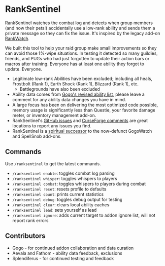 # RankSentinel

RankSentinel watches the combat log and detects when group members (and now their pets!) accidentally use a low-rank ability and sends them a private message so they can fix the issue. It's inspired by the legacy add-on [RankWatch](https://www.curseforge.com/wow/addons/rankwatch).

We built this tool to help your raid group make small improvements so they can avoid those 1%-wipe situations. In testing it detected so many guildies, friends, and PUGs who had just forgotten to update their action bars or macros after training. Everyone has at least one ability they forgot to update. Everyone.

- Legitimate low-rank Abilities have been excluded; including all heals, Frostbolt (Rank 1), Earth Shock (Rank 1), Blizzard (Rank 1), etc.
  - Battlegrounds have also been excluded
- Ability data comes from [Gogo's revised ability list](https://docs.google.com/spreadsheets/d/1jtx1WyfChzACzh0WBWANtrqkRtS3D-zPWqs3eOnyVvY/edit?usp=sharing), please leave a comment for any ability data changes you have in mind.
- A large focus has been on delivering the most optimized code possible, memory usage is significantly less than Questie, your favorite damage meter, or inventory management add-on.
- RankSentinel's [GitHub issues](https://github.com/valkyrnstudios/RankSentinel/issues) and [CurseForge comments](https://www.curseforge.com/wow/addons/ranksentinel) are great locations to report any issues you find.
- RankSentinel is a [spiritual successor](https://github.com/valkyrnstudios/RankSentinel/issues/5) to the now-defunct GogoWatch and SpellSnob add-ons.

## Commands

Use `/ranksentinel` to get the latest commands.

- `/ranksentinel enable`: toggles combat log parsing
- `/ranksentinel whisper`: toggles whispers to players
- `/ranksentinel combat`: toggles whispers to players during combat
- `/ranksentinel reset`: resets profile to defaults
- `/ranksentinel count`: prints current statistics
- `/ranksentinel debug`: toggles debug output for testing
- `/ranksentinel clear`: clears local ability caches
- `/ranksentinel lead`: sets yourself as lead
- `/ranksentinel ignore`: adds current target to addon ignore list, will not report rank errors

## Contributors

- Gogo - for continued addon collaboration and data curation
- Aevala and Fathom - ability data feedback, exclusions
- Splendiferus - for continued testing and feedback
